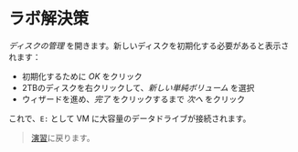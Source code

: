# ラボ解決策

_ディスクの管理_ を開きます。新しいディスクを初期化する必要があると表示されます：

- 初期化するために _OK_ をクリック
- 2TBのディスクを右クリックして、_新しい単純ボリューム_ を選択
- ウィザードを進め、_完了_ をクリックするまで _次へ_ をクリック

これで、`E:` として VM に大容量のデータドライブが接続されます。

> [演習](README_jp.md)に戻ります。
